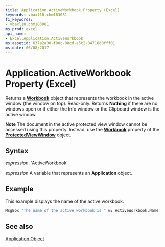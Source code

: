 ```yaml
---
title: Application.ActiveWorkbook Property (Excel)
keywords: vbaxl10.chm183081
f1_keywords:
- vbaxl10.chm183081
ms.prod: excel
api_name:
- Excel.Application.ActiveWorkbook
ms.assetid: 637a2a30-f80c-08cd-e5c2-84716d0fff01
ms.date: 06/08/2017
---
```



# Application.ActiveWorkbook Property (Excel)

Returns a  **[Workbook](Excel.Workbook.md)** object that represents the workbook in the active window (the window on top). Read-only. Returns **Nothing** if there are no windows open or if either the Info window or the Clipboard window is the active window.


 **Note**  The document in the active protected view window cannot be accessed using this property. Instead, use the  **[Workbook](Excel.ProtectedViewWindow.Workbook.md)** property of the **[ProtectedViewWindow](Excel.ProtectedViewWindow.md)** object.


## Syntax

 _expression_. 'ActiveWorkbook'

 _expression_ A variable that represents an **Application** object.


## Example

This example displays the name of the active workbook.


```vb
MsgBox "The name of the active workbook is " &; ActiveWorkbook.Name
```


## See also


[Application Object](Excel.Application(objec).md)


